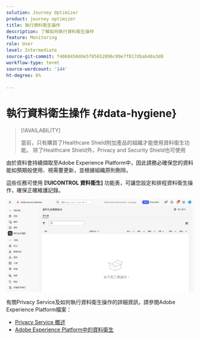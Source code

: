 ```yaml
---
solution: Journey Optimizer
product: journey optimizer
title: 執行資料衛生操作
description: 了解如何執行資料衛生操作
feature: Monitoring
role: User
level: Intermediate
source-git-commit: f4068450dde5f85652096c09e7f817dbab40a3d8
workflow-type: tm+mt
source-wordcount: '144'
ht-degree: 6%

---
```


# 執行資料衛生操作 {#data-hygiene}

>[!AVAILABILITY]
>
>當前，只有購買了Healthcare Shield附加產品的組織才能使用資料衛生功能。 除了Healthcare Shield外，Privacy and Security Shield也可使用


由於資料會持續擷取至Adobe Experience Platform中，因此請務必確保您的資料能如預期般使用、視需要更新，並根據組織原則刪除。

這些任務可使用 **[!UICONTROL 資料衛生]** 功能表，可讓您設定和排程資料衛生操作，確保正確維護記錄。

![](assets/data-hygiene.png)

有關Privacy Service及如何執行資料衛生操作的詳細資訊，請參閱Adobe Experience Platform檔案：

* [Privacy Service 概述](https://experienceleague.adobe.com/docs/experience-platform/privacy/home.html?lang=zh-Hant)
* [Adobe Experience Platform中的資料衛生](https://experienceleague.adobe.com/docs/experience-platform/hygiene/home.html?lang=en)
